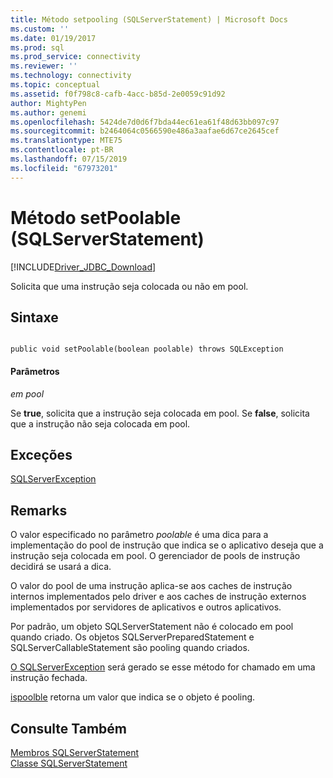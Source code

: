 ```yaml
---
title: Método setpooling (SQLServerStatement) | Microsoft Docs
ms.custom: ''
ms.date: 01/19/2017
ms.prod: sql
ms.prod_service: connectivity
ms.reviewer: ''
ms.technology: connectivity
ms.topic: conceptual
ms.assetid: f0f798c8-cafb-4acc-b85d-2e0059c91d92
author: MightyPen
ms.author: genemi
ms.openlocfilehash: 5424de7d0d6f7bda44ec61ea61f48d63bb097c97
ms.sourcegitcommit: b2464064c0566590e486a3aafae6d67ce2645cef
ms.translationtype: MTE75
ms.contentlocale: pt-BR
ms.lasthandoff: 07/15/2019
ms.locfileid: "67973201"
---
```

# <a name="setpoolable-method-sqlserverstatement"></a>Método setPoolable (SQLServerStatement)
[!INCLUDE[Driver_JDBC_Download](../../../includes/driver_jdbc_download.md)]

  Solicita que uma instrução seja colocada ou não em pool.  
  
## <a name="syntax"></a>Sintaxe  
  
```  
  
public void setPoolable(boolean poolable) throws SQLException  
```  
  
#### <a name="parameters"></a>Parâmetros  
 *em pool*  
  
 Se **true**, solicita que a instrução seja colocada em pool. Se **false**, solicita que a instrução não seja colocada em pool.  
  
## <a name="exceptions"></a>Exceções  
 [SQLServerException](../../../connect/jdbc/reference/sqlserverexception-class.md)  
  
## <a name="remarks"></a>Remarks  
 O valor especificado no parâmetro *poolable* é uma dica para a implementação do pool de instrução que indica se o aplicativo deseja que a instrução seja colocada em pool. O gerenciador de pools de instrução decidirá se usará a dica.  
  
 O valor do pool de uma instrução aplica-se aos caches de instrução internos implementados pelo driver e aos caches de instrução externos implementados por servidores de aplicativos e outros aplicativos.  
  
 Por padrão, um objeto SQLServerStatement não é colocado em pool quando criado. Os objetos SQLServerPreparedStatement e SQLServerCallableStatement são pooling quando criados.  
  
 [O SQLServerException](../../../connect/jdbc/reference/sqlserverexception-class.md) será gerado se esse método for chamado em uma instrução fechada.  
  
 [ispoolble](../../../connect/jdbc/reference/ispoolable-method-sqlserverstatement.md) retorna um valor que indica se o objeto é pooling.  
  
## <a name="see-also"></a>Consulte Também  
 [Membros SQLServerStatement](../../../connect/jdbc/reference/sqlserverstatement-members.md)   
 [Classe SQLServerStatement](../../../connect/jdbc/reference/sqlserverstatement-class.md)  
  
  
